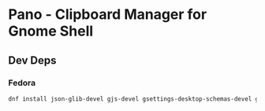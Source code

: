 # Pano - Clipboard Manager for Gnome Shell

## Dev Deps

### Fedora

```bash
dnf install json-glib-devel gjs-devel gsettings-desktop-schemas-devel gcr-devel polkit-devel libnma-gtk4-devel libsoup-devel gtk3-devel atk-devel gtk4-devel gobject-introspection gobject-introspection-devel libgda
```